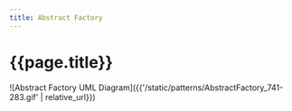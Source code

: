 ```yaml
---
title: Abstract Factory
---
```


# {{page.title}}

![Abstract Factory UML Diagram]({{'/static/patterns/AbstractFactory_741-283.gif' | relative_url}})

